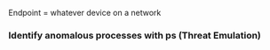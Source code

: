 Endpoint = whatever device on a network

### Identify anomalous processes with ps (Threat Emulation)